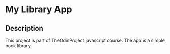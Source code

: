 # My Library App
## Description
This project is part of TheOdinProject javascript course. The app is a simple book library.
